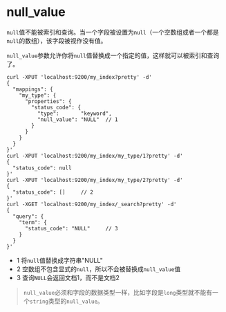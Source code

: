 # null_value

`null`值不能被索引和查询。当一个字段被设置为`null`（一个空数组或者一个都是`null`的数组），该字段被视作没有值。

`null_value`参数允许你将`null`值替换成一个指定的值，这样就可以被索引和查询了。

```
curl -XPUT 'localhost:9200/my_index?pretty' -d'
{
  "mappings": {
    "my_type": {
      "properties": {
        "status_code": {
          "type":       "keyword",
          "null_value": "NULL"  // 1
        }
      }
    }
  }
}'
curl -XPUT 'localhost:9200/my_index/my_type/1?pretty' -d'
{
  "status_code": null
}'
curl -XPUT 'localhost:9200/my_index/my_type/2?pretty' -d'
{
  "status_code": []     // 2
}'
curl -XGET 'localhost:9200/my_index/_search?pretty' -d'
{
  "query": {
    "term": {
      "status_code": "NULL"     // 3
    }
  }
}'
```

- 1 将`null`值替换成字符串"NULL"
- 2 空数组不包含显式的`null`，所以不会被替换成`null_value`值
- 3 查询`NULL`会返回文档1，而不是文档2

> `null_value`必须和字段的数据类型一样，比如字段是`long`类型就不能有一个`string`类型的`null_value`。
